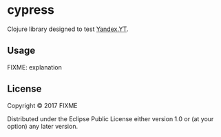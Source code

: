 # cypress

Clojure library designed to test [Yandex.YT](https://events.yandex.ru/lib/talks/1091/).

## Usage

FIXME: explanation

## License

Copyright © 2017 FIXME

Distributed under the Eclipse Public License either version 1.0 or (at
your option) any later version.
